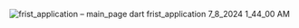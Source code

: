 ![frist_application – main_page dart  frist_application  7_8_2024 1_44_00 AM](https://github.com/Sandaruwan2000/BMI_Calculator-using-Flutter/assets/147098751/80cef13d-905b-4873-850e-e791204091c3)
